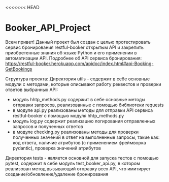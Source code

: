 <<<<<<< HEAD
# Booker_API_Project

Всем привет! Данный проект был создан с целью протестировать сервис бронирования restful-booker открытым API и закрепить приобретенные знания об языке Python и его применении в автоматизации API.
Подробнее об API сервиса бронирования: https://restful-booker.herokuapp.com/apidoc/index.html#api-Booking-GetBookings

Структура проекта:
Директория utils - содержит в себе основные модули с методами, которые описывают работу реквестов и проверки ответов выбранных API:
  - модуль hhtp_methods.py содержит в себе основные методы отправки запросов, реализованные с помощью библиотеки requests
  - в модуле api.py реализованы методы для отправки API сервиса restful-booker с помощью модуля hhtp_methods.py
  - модуль log.py содержит реализацию логирования отправленных запросов и полученных ответов
  - в модуле checking.py реализованы методы для проверки полученных значений в ответ на выполненные запросы, такие как: код ответа, наличие атрибутов (с применением фреймворка pydantic), проверка значений атрибутов

Директория tests - является основной для запуска тестов с помощью pytest, содержит в себе модуль test_booker_api.py, в котором реализован метод вызывающий отправку всех API, что имитирует создание/обновление/удаление бронирования
